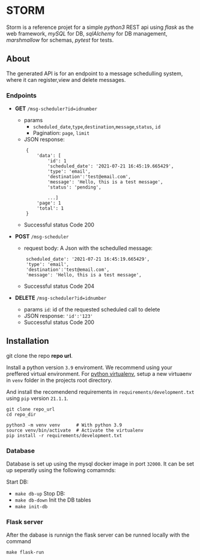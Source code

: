 # STORM

Storm is a reference projet for a simple *python3*  REST api using *flask* as the web framework, *mySQL* for DB, *sqlAlchemy* for DB management, *marshmallow* for schemas, *pytest* for tests.

## About

The generated API is for an endpoint to a message schedulling system, where it can register,view and delete messages.

### Endpoints

- **GET** `/msg-scheduler?id=idnumber`
    - params 
        - `scheduled_date`,`type`,`destination`,`message`,`status`, `id`
        - Pagination: `page`, `limit` 
    - JSON response:
    ```
        {
            'data': [
                'id': 1
                'scheduled_date': '2021-07-21 16:45:19.665429',
                'type': 'email',
                'destination':'test@email.com',
                'message': 'Hello, this is a test message',
                'status': 'pending',

                ...]
            'page': 1
            'total': 1
        }
    ```
    - Successful status Code 200

- **POST** `/msg-scheduler`
    - request body: A Json with the schedulled message:
    ```
        scheduled_date': '2021-07-21 16:45:19.665429',
        'type': 'email',
        'destination':'test@email.com',
        'message': 'Hello, this is a test message',
    ```
    - Successful status Code 204
    
- **DELETE** `/msg-scheduler?id=idnumber`
    - params `id`: id of the requested scheduled call to delete
    - JSON response:
    ```'id':'123'```
    - Successful status Code 200

## Installation

git clone the repo **repo url**.

Install a python version `3.9` enviroment. We recommend using your preffered virtual environment. For [python virtualenv](https://docs.python.org/3/tutorial/venv.html), setup a new virtuaenv in `venv` folder in the projects root directory.

And install the recomendend requirements in `requirements/development.txt` using `pip` version `21.1.1`.

```
git clone repo_url
cd repo_dir
 
python3 -m venv venv      # With python 3.9
source venv/bin/activate  # Activate the virtualenv
pip install -r requirements/development.txt
```

### Database

Database is set up using the mysql docker image in port `32000`. It can be set up seperatly using the following comamnds:

Start DB: 
- `make db-up`
Stop DB:
- `make db-down`
Init the DB tables
- `make init-db`

### Flask server

After the dabase is runnign the flask server can be runned locally with the command 

`make flask-run`

